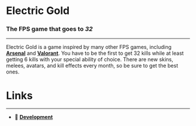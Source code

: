 # Electric Gold
### The FPS game that goes to *32*
___
Electric Gold is a game inspired by many other FPS games, including **[Arsenal](https://web.roblox.com/games/286090429/Arsenal?refPageId=da7cd7fb-8629-4682-8a7c-25f5d0ddbfdb)** and **[Valorant](https://playvalorant.com)**. You have to be the first to get 32 kills while at least getting 6 kills with your special ability of choice. There are new skins, melees, avatars, and kill effects every month, so be sure to get the best ones. 

# Links
___
- 🔗 **[Development](https://electric-gold.github.io/EG32/devproc.md)**
